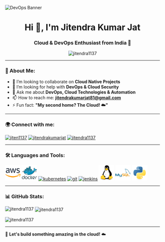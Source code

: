 ![DevOps Banner](https://repository-images.githubusercontent.com/437187493/1db3be9a-54e5-4c4c-a55c-4b58e8a63db3)

<h1 align="center">Hi 👋, I'm Jitendra Kumar Jat</h1>
<h3 align="center">Cloud & DevOps Enthusiast from India 🚀</h3>

<p align="center"> <img src="https://komarev.com/ghpvc/?username=jitendra1137&label=Profile%20views&color=0e75b6&style=flat" alt="jitendra1137" /> </p>

---

### 🚀 About Me:
- 👯 I’m looking to collaborate on **Cloud Native Projects**
- 🤝 I’m looking for help with **DevOps & Cloud Security**
- 💬 Ask me about **DevOps, Cloud Technologies & Automation**
- 📫 How to reach me: **jitendrakumarjat81@gmail.com**
- ⚡ Fun fact: **"My second home? The Cloud! ☁️"**

---

<h3 align="left">🌍 Connect with me:</h3>
<p align="left">
<a href="https://twitter.com/jiten1137" target="blank"><img align="center" src="https://raw.githubusercontent.com/rahuldkjain/github-profile-readme-generator/master/src/images/icons/Social/twitter.svg" alt="jiten1137" height="30" width="40" /></a>
<a href="https://linkedin.com/in/jitendrakumarjat" target="blank"><img align="center" src="https://raw.githubusercontent.com/rahuldkjain/github-profile-readme-generator/master/src/images/icons/Social/linked-in-alt.svg" alt="jitendrakumarjat" height="30" width="40" /></a>
<a href="https://www.leetcode.com/jitendra1137" target="blank"><img align="center" src="https://raw.githubusercontent.com/rahuldkjain/github-profile-readme-generator/master/src/images/icons/Social/leet-code.svg" alt="jitendra1137" height="30" width="40" /></a>
</p>

---

<h3 align="left">🛠️ Languages and Tools:</h3>
<p align="left"> 
<a href="https://aws.amazon.com" target="_blank"> <img src="https://raw.githubusercontent.com/devicons/devicon/master/icons/amazonwebservices/amazonwebservices-original-wordmark.svg" alt="aws" width="50" height="50"/></a> 
<a href="https://www.docker.com/" target="_blank"> <img src="https://raw.githubusercontent.com/devicons/devicon/master/icons/docker/docker-original-wordmark.svg" alt="docker" width="50" height="50"/></a> 
<a href="https://kubernetes.io" target="_blank"> <img src="https://www.vectorlogo.zone/logos/kubernetes/kubernetes-icon.svg" alt="kubernetes" width="50" height="50"/></a> 
<a href="https://git-scm.com/" target="_blank"> <img src="https://www.vectorlogo.zone/logos/git-scm/git-scm-icon.svg" alt="git" width="50" height="50"/></a> 
<a href="https://www.jenkins.io" target="_blank"> <img src="https://www.vectorlogo.zone/logos/jenkins/jenkins-icon.svg" alt="jenkins" width="50" height="50"/></a> 
<a href="https://www.linux.org/" target="_blank"> <img src="https://raw.githubusercontent.com/devicons/devicon/master/icons/linux/linux-original.svg" alt="linux" width="50" height="50"/></a> 
<a href="https://www.mysql.com/" target="_blank"> <img src="https://raw.githubusercontent.com/devicons/devicon/master/icons/mysql/mysql-original-wordmark.svg" alt="mysql" width="50" height="50"/></a> 
<a href="https://www.python.org" target="_blank"> <img src="https://raw.githubusercontent.com/devicons/devicon/master/icons/python/python-original.svg" alt="python" width="50" height="50"/></a> 
</p>

---

<h3 align="left">📊 GitHub Stats:</h3>
<p><img align="left" src="https://github-readme-stats.vercel.app/api/top-langs?username=jitendra1137&show_icons=true&locale=en&layout=compact" alt="jitendra1137" /></p>

<p>&nbsp;<img align="center" src="https://github-readme-stats.vercel.app/api?username=jitendra1137&show_icons=true&locale=en" alt="jitendra1137" /></p>

<p><img align="center" src="https://github-readme-streak-stats.herokuapp.com/?user=jitendra1137&" alt="jitendra1137" /></p>

---

🚀 **Let's build something amazing in the cloud!** ☁️
